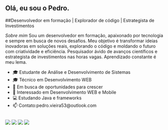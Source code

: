 ## Olá, eu sou o Pedro.
##Desenvolvedor em formação | Explorador de código | Estrategista de Investimentos

*Sobre mim*
Sou um desenvolvedor em formação, apaixonado por tecnologia e sempre em busca de novos desafios. Meu objetivo é transformar ideias inovadoras em soluções reais, explorando o código e moldando o futuro com criatividade e eficiência.
Pesquisador ávido de avanços científicos e estrategista de investimentos nas horas vagas. Aprendizado constante é meu lema.

<ul>
    <li>  🎓 Estudante de Análise e Desenvolvimento de Sistemas</li>
    <li>  🎓 Técnico em Desenvolvimento WEB</li>
    <li>  🤝 Em busca de oportunidades para crescer</li>
    <li>  🤥 Interessado em Desenvolvimento WEB e Mobile</li>
    <li>  💻 Estudando Java e frameworks</li>
    <li>  📫 Contato:pedro.vieira53@outlook.com</li>
  </ul>
<div align="left">
  <a href="https://github.com/pedrovieir">
  
</div>
  
  
  

  <br>
  
  <div> 
  <a href="https://instagram.com/pedrxx" target="_blank"><img src="https://img.shields.io/badge/-Instagram-%23E4405F?style=for-the-badge&logo=instagram&logoColor=white" target="_blank"></a>
 	<a href="https://www.twitch.tv/pedrinf11" target="_blank"><img src="https://img.shields.io/badge/Twitch-9146FF?style=for-the-badge&logo=twitch&logoColor=white" target="_blank"></a>
  <a href = "mailto:pedrovieira1307@gmail.com"><img src="https://img.shields.io/badge/-Gmail-%23333?style=for-the-badge&logo=gmail&logoColor=white" target="_blank"></a>
  <a href="https://www.linkedin.com/in/phc-vieira/" target="_blank"><img src="https://img.shields.io/badge/-LinkedIn-%230077B5?style=for-the-badge&logo=linkedin&logoColor=white" target="_blank"></a> 

 
</div>
